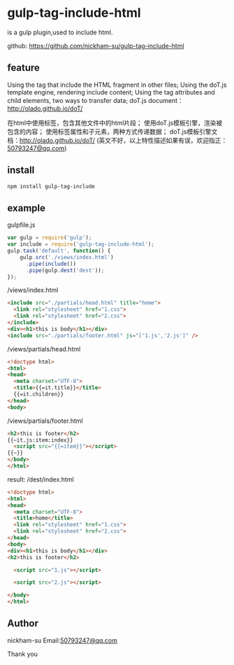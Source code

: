 ﻿# gulp-tag-include-html
is a gulp plugin,used to include html.

github: https://github.com/nickham-su/gulp-tag-include-html

## feature
Using the <include> tag that include the HTML fragment in other files;
Using the doT.js template engine, rendering include content;
Using the tag attributes and child elements, two ways to transfer data;
doT.js document：http://olado.github.io/doT/

在html中使用<include>标签，包含其他文件中的html片段；
使用doT.js模板引擎，渲染被包含的内容；
使用标签属性和子元素，两种方式传递数据；
doT.js模板引擎文档：http://olado.github.io/doT/
(英文不好，以上特性描述如果有误，欢迎指正：50793247@qq.com)

## install
```bash
npm install gulp-tag-include
```

## example

gulpfile.js
```js
var gulp = require('gulp');
var include = require('gulp-tag-include-html');
gulp.task('default', function() {
    gulp.src('./views/index.html')
      .pipe(include())
      .pipe(gulp.dest('dest'));
});
```

/views/index.html
```html
<include src="./partials/head.html" title="home">
  <link rel="stylesheet" href="1.css">
  <link rel="stylesheet" href="2.css">
</include>
<div><h1>this is body</h1></div>
<include src="./partials/footer.html" js="['1.js','2.js']" />
```

/views/partials/head.html
```html
<!doctype html>
<html>
<head>
  <meta charset="UTF-8">
  <title>{{=it.title}}</title>
  {{=it.children}}
</head>
<body>
```

/views/partials/footer.html
```html
<h2>this is footer</h2>
{{~it.js:item:index}}
  <script src="{{=item}}"></script>
{{~}}
</body>
</html>
```

result:
/dest/index.html
```html
<!doctype html>
<html>
<head>
  <meta charset="UTF-8">
  <title>home</title>
  <link rel="stylesheet" href="1.css">
  <link rel="stylesheet" href="2.css">
</head>
<body>
<div><h1>this is body</h1></div>
<h2>this is footer</h2>

  <script src="1.js"></script>

  <script src="2.js"></script>

</body>
</html>
```

## Author
nickham-su
Email:50793247@qq.com

Thank you

